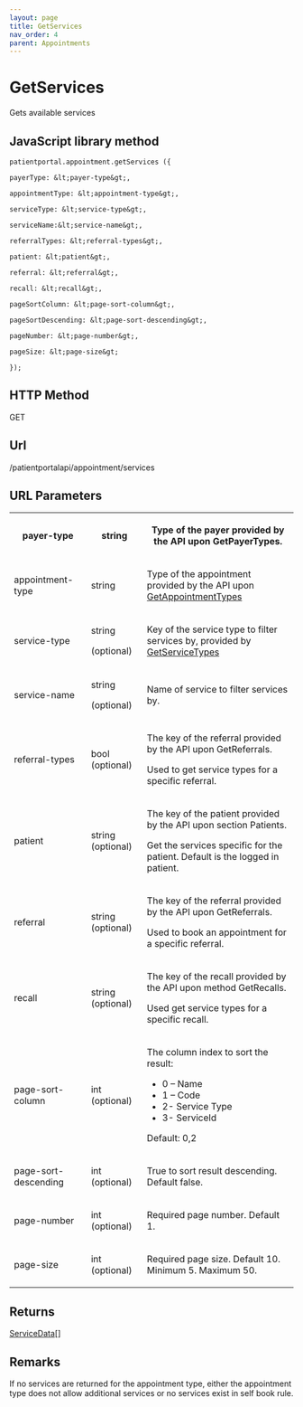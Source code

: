 ```yaml
---
layout: page
title: GetServices
nav_order: 4
parent: Appointments
---
```


# GetServices

Gets available services

## JavaScript library method

```
patientportal.appointment.getServices ({

payerType: &lt;payer-type&gt;,

appointmentType: &lt;appointment-type&gt;,

serviceType: &lt;service-type&gt;,

serviceName:&lt;service-name&gt;,

referralTypes: &lt;referral-types&gt;,

patient: &lt;patient&gt;,

referral: &lt;referral&gt;,

recall: &lt;recall&gt;,

pageSortColumn: &lt;page-sort-column&gt;,

pageSortDescending: &lt;page-sort-descending&gt;,

pageNumber: &lt;page-number&gt;,

pageSize: &lt;page-size&gt;

});
```

## HTTP Method

GET

## ****Url****

/patientportalapi/appointment/services

## URL Parameters

<table><tbody><tr><th><p>payer-type</p></th><th colspan="2"><p>string</p></th><th><p>Type of the payer provided by the API upon GetPayerTypes.</p></th></tr><tr><td><p>appointment-type</p></td><td colspan="2"><p>string</p></td><td><p>Type of the appointment provided by the API upon <a href="#_GetAppointmentTypes">GetAppointmentTypes</a></p></td></tr><tr><td><p>service-type</p></td><td colspan="2"><p>string</p><p>(optional)</p></td><td><p>Key of the service type to filter services by, provided by <a href="#_GetServiceTypes">GetServiceTypes</a></p></td></tr><tr><td><p>service-name</p></td><td colspan="2"><p>string</p><p>(optional)</p></td><td><p>Name of service to filter services by.</p></td></tr><tr><td><p>referral-types</p></td><td colspan="2"><p>bool (optional)</p></td><td><p>The key of the referral provided by the API upon GetReferrals.</p><p>Used to get service types for a specific referral.</p></td></tr><tr><td><p>patient</p></td><td colspan="2"><p>string (optional)</p></td><td><p>The key of the patient provided by the API upon section Patients.</p><p>Get the services specific for the patient. Default is the logged in patient.</p></td></tr><tr><td><p>referral</p></td><td colspan="2"><p>string (optional)</p></td><td><p>The key of the referral provided by the API upon GetReferrals.</p><p>Used to book an appointment for a specific referral.</p></td></tr><tr><td><p>recall</p></td><td colspan="2"><p>string (optional)</p></td><td><p>The key of the recall provided by the API upon method GetRecalls.</p><p>Used get service types for a specific recall.</p></td></tr><tr><td><p>page-sort-column</p></td><td><p>int (optional)</p></td><td colspan="2"><p>The column index to sort the result:</p><ul><li>0 – Name</li><li>1 – Code</li><li>2- Service Type</li><li>3- ServiceId</li></ul><p>Default: 0,2</p></td></tr><tr><td><p>page-sort-descending</p></td><td><p>int (optional)</p></td><td colspan="2"><p>True to sort result descending. Default false.</p></td></tr><tr><td><p>page-number</p></td><td><p>int (optional)</p></td><td colspan="2"><p>Required page number. Default 1.</p></td></tr><tr><td><p>page-size</p></td><td><p>int (optional)</p></td><td colspan="2"><p>Required page size. Default 10. Minimum 5. Maximum 50.</p></td></tr></tbody></table>

## Returns

[ServiceData](#_ServiceData)\[\]

## Remarks

If no services are returned for the appointment type, either the appointment type does not allow additional services or no services exist in self book rule.
